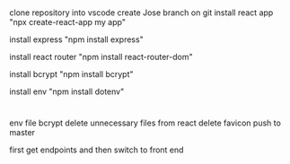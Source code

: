 #
clone repository into vscode
create Jose branch on git
install react app
    "npx create-react-app my app"

install express
    "npm install express"

install react router
    "npm install react-router-dom"

install bcrypt
    "npm install bcrypt"

install env
    "npm install dotenv"
    
#
env file
bcrypt
delete unnecessary files from react
delete favicon
push to master

first get endpoints and then switch to front end
